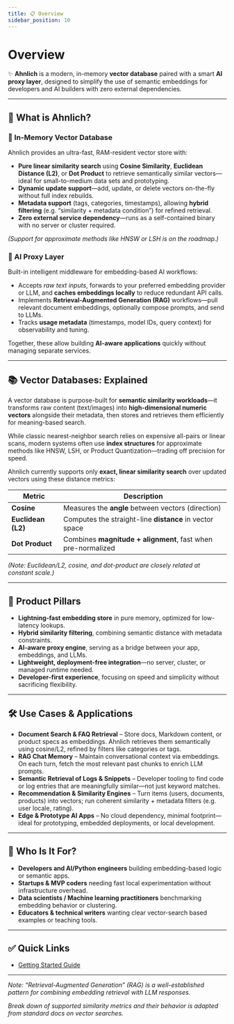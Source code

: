 ```yaml
---
title: 📋 Overview
sidebar_position: 10
---
```


# Overview

✨ **Ahnlich** is a modern, in-memory **vector database** paired with a smart **AI proxy layer**, designed to simplify the use of semantic embeddings for developers and AI builders with zero external dependencies.

---

## 🧠 What is Ahnlich?

### 🚀 In-Memory Vector Database  
Ahnlich provides an ultra-fast, RAM-resident vector store with:

- **Pure linear similarity search** using **Cosine Similarity**, **Euclidean Distance (L2)**, or **Dot Product** to retrieve semantically similar vectors—ideal for small-to-medium data sets and prototyping.
- **Dynamic update support**—add, update, or delete vectors on-the-fly without full index rebuilds.
- **Metadata support** (tags, categories, timestamps), allowing **hybrid filtering** (e.g. “similarity + metadata condition”) for refined retrieval.
- **Zero external service dependency**—runs as a self-contained binary with no server or cluster required.

*(Support for approximate methods like HNSW or LSH is on the roadmap.)*

### 🤖 AI Proxy Layer  
Built-in intelligent middleware for embedding-based AI workflows:

- Accepts *raw text inputs*, forwards to your preferred embedding provider or LLM, and **caches embeddings locally** to reduce redundant API calls.
- Implements **Retrieval-Augmented Generation (RAG)** workflows—pull relevant document embeddings, optionally compose prompts, and send to LLMs.
- Tracks **usage metadata** (timestamps, model IDs, query context) for observability and tuning.

Together, these allow building **AI-aware applications** quickly without managing separate services.

---

## 📚 Vector Databases: Explained

A vector database is purpose-built for **semantic similarity workloads**—it transforms raw content (text/images) into **high-dimensional numeric vectors** alongside their metadata, then stores and retrieves them efficiently for meaning-based search. 

While classic nearest-neighbor search relies on expensive all-pairs or linear scans, modern systems often use **index structures** for approximate methods like HNSW, LSH, or Product Quantization—trading off precision for speed. 

Ahnlich currently supports only **exact, linear similarity search** over updated vectors using these distance metrics:

| Metric           | Description                                      |
|------------------|--------------------------------------------------|
| **Cosine**        | Measures the **angle** between vectors (direction) |
| **Euclidean (L2)**| Computes the straight-line **distance** in vector space |
| **Dot Product**   | Combines **magnitude + alignment**, fast when pre-normalized |

*(Note: Euclidean/L2, cosine, and dot-product are closely related at constant scale.)* 

---

## 🌟 Product Pillars

- **Lightning-fast embedding store** in pure memory, optimized for low-latency lookups.  
- **Hybrid similarity filtering**, combining semantic distance with metadata constraints.  
- **AI-aware proxy engine**, serving as a bridge between your app, embeddings, and LLMs.  
- **Lightweight, deployment-free integration**—no server, cluster, or managed runtime needed.  
- **Developer-first experience**, focusing on speed and simplicity without sacrificing flexibility.

---

## 🛠️ Use Cases & Applications

- **Document Search & FAQ Retrieval** – Store docs, Markdown content, or product specs as embeddings. Ahnlich retrieves them semantically using cosine/L2, refined by filters like categories or tags.
- **RAG Chat Memory** – Maintain conversational context via embeddings. On each turn, fetch the most relevant past chunks to enrich LLM prompts.
- **Semantic Retrieval of Logs & Snippets** – Developer tooling to find code or log entries that are meaningfully similar—not just keyword matches.
- **Recommendation & Similarity Engines** – Turn items (users, documents, products) into vectors; run coherent similarity + metadata filters (e.g. user locale, rating).
- **Edge & Prototype AI Apps** – No cloud dependency, minimal footprint—ideal for prototyping, embedded deployments, or local development.

---

## 👥 Who Is It For?

- **Developers and AI/Python engineers** building embedding-based logic or semantic apps.  
- **Startups & MVP coders** needing fast local experimentation without infrastructure overhead.  
- **Data scientists / Machine learning practitioners** benchmarking embedding behavior or clustering.  
- **Educators & technical writers** wanting clear vector-search based examples or teaching tools.

---

## ✅ Quick Links

- [Getting Started Guide](/docs/getting-started/getting-started.md)  
<!-- - [API & Proxy Reference](api.md)   -->
<!-- - [Best Practices & Examples](examples.md) -->

---

*Note: “Retrieval-Augmented Generation” (RAG) is a well-established pattern for combining embedding retrieval with LLM responses.* 

*Break down of supported similarity metrics and their behavior is adapted from standard docs on vector searches.*